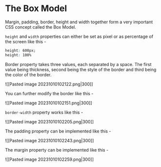 # The Box Model

Margin, padding, border, height and width together form a very important CSS concept called the Box Model.

`height` and `width` properties can either be set as pixel or as percentage of the screen like this -
```css
height: 600px;
height: 100%
```

Border property takes three values, each separated by a space. The first value being thickness, second being the style of the border and third being the color of the border.

![[Pasted image 20231010102122.png|300]]

You can further modify the border like this -

![[Pasted image 20231010102151.png|300]]

`border-width` property works like this -

![[Pasted image 20231010102205.png|300]]

The padding property can be implemented like this -

![[Pasted image 20231010102243.png|300]]

The margin property can be implemented like this -

![[Pasted image 20231010102259.png|300]]